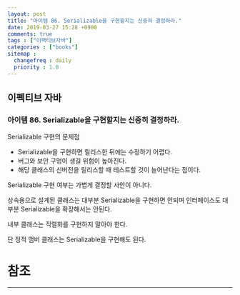 ```yaml
---
layout: post
title: "아이템 86. Serializable을 구현할지는 신중히 결정하라."
date: 2019-03-27 15:28 +0900
comments: true
tags : ["이팩티브자바"]
categories : ["books"]
sitemap :
  changefreq : daily
  priority : 1.0
---
```

## 이펙티브 자바

### 아이템 86. Serializable을 구현할지는 신중히 결정하라.

Serializable 구현의 문제점

* Serializable을 구현하면 릴리스한 뒤에는 수정하기 어렵다.
* 버그와 보안 구멍이 생길 위험이 높아진다.
* 해당 클래스의 신버전을 릴리스할 때 테스트할 것이 늘어난다는 점이다.

Serializable 구현 여부는 가볍게 결정할 사안이 아니다.

상속용으로 설계된 클래스는 대부분 Serializable을 구현하면 안되며 인터페이스도 대부분 Serializable을 확장해서는 안된다.

내부 클래스는 직렬화를 구현하지 말아야 한다.

단 정적 맴버 클래스는 Serializable을 구현해도 된다.

# 참조
-----



